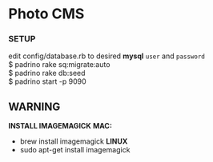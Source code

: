 # Photo CMS

### SETUP
edit config/database.rb to desired **mysql** `user` and `password`  
$ padrino rake sq:migrate:auto  
$ padrino rake db:seed  
$ padrino start -p 9090


## WARNING
**INSTALL IMAGEMAGICK**
**MAC:**
- brew install imagemagick
**LINUX**
- sudo apt-get install imagemagick
